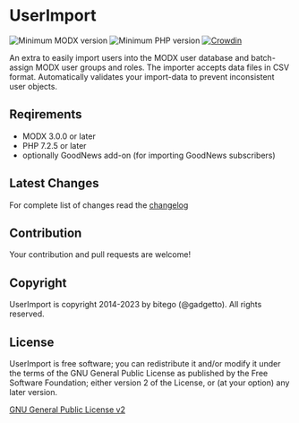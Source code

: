 # UserImport

![Minimum MODX version](https://img.shields.io/badge/MODX_min-3.x-green)
![Minimum PHP version](https://img.shields.io/badge/PHP_min-7.2.5-green)
[![Crowdin](https://badges.crowdin.net/userimport-2/localized.svg)](https://crowdin.com/project/userimport-2)

An extra to easily import users into the MODX user database and batch-assign MODX user groups and roles. The importer accepts data files in CSV format. Automatically validates your import-data to prevent inconsistent user objects.

## Reqirements

- MODX 3.0.0 or later
- PHP 7.2.5 or later
- optionally GoodNews add-on (for importing GoodNews subscribers)

## Latest Changes

For complete list of changes read the [changelog](./CHANGELOG.md "CHANGELOG")

## Contribution

Your contribution and pull requests are welcome!

## Copyright

UserImport is copyright 2014-2023 by bitego (@gadgetto).
All rights reserved.

## License

UserImport is free software; you can redistribute it and/or modify it under the terms of the GNU General Public License as published by the Free Software Foundation; either version 2 of the License, or (at your option) any later version.

[GNU General Public License v2](./LICENSE.md "GNU General Public License v2")
